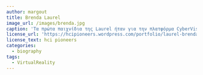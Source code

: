 ```yaml
---
author: margout
title: Brenda Laurel
image_url: /images/brenda.jpg
caption: 'Τα πρώτα παιχνίδια της Laurel ήταν για την πλατφόρμα CyberVision, όπου εργάστηκε ως σχεδιαστής, προγραμματιστής και διευθυντής του σχεδιασμού εκπαιδευτικών προϊόντων από το 1976 έως το 1979.'
license_url: 'https://hcipioneers.wordpress.com/portfolio/laurel-brenda/'
license_text: hci pioneers
categories:
  - biography
tags:
  - VirtualReality
---
```

